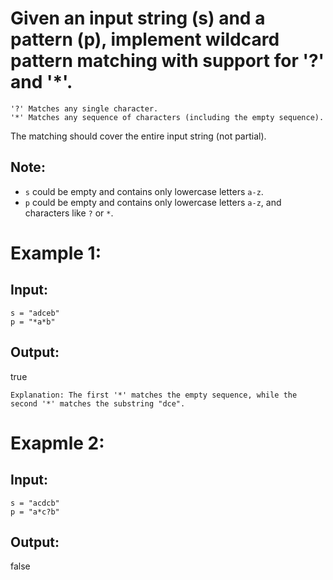 # Given an input string (s) and a pattern (p), implement wildcard pattern matching with support for '?' and '*'.

```
'?' Matches any single character.
'*' Matches any sequence of characters (including the empty sequence).
```

The matching should cover the entire input string (not partial).

## Note:

- `s` could be empty and contains only lowercase letters `a-z`.
- `p` could be empty and contains only lowercase letters `a-z`, and characters like `?` or `*`.

# Example 1:

## Input:

```
s = "adceb"
p = "*a*b"
```

## Output:

true

```
Explanation: The first '*' matches the empty sequence, while the second '*' matches the substring "dce".
```

# Exapmle 2:

## Input:

```
s = "acdcb"
p = "a*c?b"
```

## Output:

false
